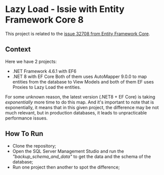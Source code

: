 # Lazy Load - Issie with Entity Framework Core 8
This project is related to the [issue 32708  from Entity Framework Core](https://github.com/dotnet/efcore/issues/32708).

## Context
Here we have 2 projects: 
- .NET Framework 4.6.1 with EF6
- .NET 8 with EF Core
Both of them uses AutoMapper 9.0.0 to map entities from the database to View Models and both of them EF uses Proxies to Lazy Load the entities.

For some unknown reason, the latest version (.NET8 + EF Core) is taking *exponentially* more time to do this map. And it's important to note that is exponentially, it means that in this given project, the difference may be not much relevant, but in production databases, it leads to unpracticable performance issues.

## How To Run
- Clone the repository;
- Open the SQL Server Management Studio and run the *"backup_schema_and_data"* to get the data and the schema of the database;
- Run one project then another to spot the difference;
